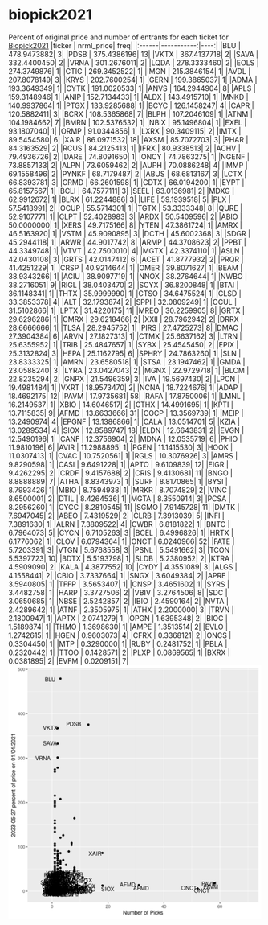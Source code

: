 # biopick2021
Percent of original price and number of entrants for each ticket for [Biopick2021](https://twitter.com/hashtag/Biopick2021)
|ticker |  nrml_price| freq|
|:------|-----------:|----:|
|BLU    | 478.9473882|    3|
|PDSB   | 375.4386196|   13|
|VKTX   | 367.4137718|    2|
|SAVA   | 332.4400450|    2|
|VRNA   | 301.2676011|    2|
|LQDA   | 278.3333460|    2|
|EOLS   | 274.3749876|    1|
|CTIC   | 269.3452522|    1|
|IMGN   | 215.3846154|    1|
|AVDL   | 207.8078149|    3|
|KRYS   | 202.7600254|    1|
|GERN   | 199.3865037|    1|
|ADMA   | 193.3649349|    1|
|CYTK   | 191.0020533|    1|
|ANVS   | 164.2944904|    8|
|APLS   | 159.3148946|    1|
|ANIP   | 152.7134433|    1|
|ALDX   | 143.4915710|    1|
|MNKD   | 140.9937864|    1|
|PTGX   | 133.9285688|    1|
|BCYC   | 126.1458247|    4|
|CAPR   | 120.5882411|    3|
|BCRX   | 108.5365868|    7|
|BLPH   | 107.2046109|    1|
|ATNM   | 104.1984662|    7|
|BMRN   | 102.5376532|    1|
|NBIX   |  95.1496804|    1|
|EXEL   |  93.1807040|    1|
|ORMP   |  91.0344856|    1|
|LXRX   |  90.3409115|    2|
|IMTX   |  89.5454580|    6|
|XAIR   |  86.0971532|   18|
|AXSM   |  85.7072703|    3|
|PHAR   |  84.3163529|    2|
|RCUS   |  84.2125413|    1|
|IFRX   |  80.9338513|    2|
|ACHV   |  79.4936726|    2|
|DARE   |  74.8091650|    1|
|ONCY   |  74.7863275|    1|
|NGENF  |  73.8857133|    2|
|ALPN   |  73.6059462|    2|
|AUPH   |  70.0886248|    4|
|IMMP   |  69.1558496|    2|
|PYNKF  |  68.7179487|    2|
|ABUS   |  68.6813167|    3|
|LCTX   |  66.8393781|    3|
|CRMD   |  66.2601598|    1|
|CDTX   |  66.0194200|    1|
|EYPT   |  65.8157567|    1|
|BCLI   |  64.7577111|    3|
|SEEL   |  63.0136981|    2|
|MDXG   |  62.9912672|    1|
|BLRX   |  61.2244886|    3|
|LIFE   |  59.1939518|    5|
|PLX    |  57.5418991|    2|
|OCUP   |  55.5714301|    1|
|TGTX   |  53.3333348|    8|
|QURE   |  52.9107771|    1|
|CLPT   |  52.4028983|    3|
|ARDX   |  50.5409596|    2|
|ABIO   |  50.0000000|    1|
|XERS   |  49.7175166|    8|
|YTEN   |  47.3861724|    1|
|AMRX   |  46.5163920|    1|
|VSTM   |  45.9090895|    3|
|DCTH   |  45.6002368|    3|
|SDGR   |  45.2944118|    1|
|ARWR   |  44.9017742|    8|
|ARMP   |  44.3708623|    2|
|PPBT   |  44.3349748|    1|
|VTVT   |  42.7500010|    4|
|MGTX   |  42.3374110|    1|
|ASLN   |  42.0430108|    3|
|GRTS   |  42.0147412|    6|
|ACET   |  41.8777932|    2|
|PRQR   |  41.4251229|    1|
|CRSP   |  40.9214644|    1|
|OMER   |  39.8071627|    1|
|BEAM   |  38.9343266|    1|
|ACIU   |  38.9097719|    1|
|NNOX   |  38.2764644|    1|
|NWBO   |  38.2716051|    9|
|RIGL   |  38.0403470|    2|
|SCYX   |  36.8200848|    1|
|BTAI   |  36.1148341|    1|
|THTX   |  35.9999990|    1|
|CTSO   |  34.6475524|    1|
|CLSD   |  33.3853378|    4|
|ALT    |  32.1793874|    2|
|SPPI   |  32.0809249|    1|
|OCUL   |  31.5102866|    1|
|LPTX   |  31.4220175|   11|
|MREO   |  30.2259905|    8|
|GRTX   |  29.6296286|    1|
|CMRX   |  29.6218466|    2|
|XXII   |  28.7962942|    2|
|DRRX   |  28.6666666|    1|
|TLSA   |  28.2945752|    1|
|PIRS   |  27.4725273|    8|
|DMAC   |  27.3904384|    6|
|ARVN   |  27.1827313|    1|
|CTMX   |  25.6637162|    3|
|LTRN   |  25.6355952|    1|
|TRIB   |  25.4847657|    1|
|SYBX   |  25.4545450|    2|
|EPIX   |  25.3132824|    3|
|HEPA   |  25.1162795|    6|
|SPHRY  |  24.7863260|    1|
|SLN    |  23.8333325|    1|
|AMRN   |  23.6580518|    1|
|STSA   |  23.1947462|    1|
|GMDA   |  23.0588240|    3|
|LYRA   |  23.0427043|    2|
|MGNX   |  22.9729718|    1|
|BLCM   |  22.8235294|    2|
|GNPX   |  21.5496359|    3|
|IVA    |  19.5697430|    2|
|LPCN   |  19.4981484|    1|
|VXRT   |  18.9573470|    2|
|NCNA   |  18.7224676|    1|
|ADAP   |  18.4692175|   12|
|PAVM   |  17.9735681|   58|
|RAFA   |  17.8750006|    1|
|LMNL   |  16.2149537|    1|
|XBIO   |  14.6046517|    2|
|GTHX   |  14.4991695|    1|
|KPTI   |  13.7115835|    9|
|AFMD   |  13.6633666|   31|
|COCP   |  13.3569739|    1|
|MEIP   |  13.2490974|    4|
|EPGNF  |  13.1386866|    1|
|CALA   |  13.0514701|    5|
|KZIA   |  13.0289534|    4|
|SIOX   |  12.8589747|   18|
|ELDN   |  12.6643831|    2|
|EVGN   |  12.5490196|    1|
|CANF   |  12.3756904|    2|
|MDNA   |  12.0535719|    6|
|PHIO   |  11.9810196|    6|
|AVIR   |  11.2988895|    1|
|PGEN   |  11.1415530|    3|
|HOOK   |  11.0307413|    1|
|CVAC   |  10.7520561|    1|
|RGLS   |  10.3076926|    3|
|AMRS   |   9.8290598|    1|
|CASI   |   9.6491228|    1|
|APTO   |   9.6109839|   12|
|EIGR   |   9.4262295|    2|
|CRDF   |   9.4157688|    2|
|CRIS   |   9.4130681|   11|
|BNGO   |   8.8888889|    7|
|ATHA   |   8.8343973|    1|
|SURF   |   8.8170865|    1|
|BYSI   |   8.7993426|    1|
|MBIO   |   8.7594938|    1|
|MRKR   |   8.7074829|    2|
|VINC   |   8.6500001|    2|
|DTIL   |   8.4264536|    1|
|MGTA   |   8.3550914|    3|
|PCSA   |   8.2956260|    1|
|CYCC   |   8.2810545|   11|
|SGMO   |   7.9145728|   11|
|DMTK   |   7.6947045|    2|
|ABEO   |   7.4319529|    2|
|CLRB   |   7.3913039|    5|
|INFI   |   7.3891630|    1|
|ALRN   |   7.3809522|    4|
|CWBR   |   6.8181822|    1|
|BNTC   |   6.7964073|    5|
|CYCN   |   6.7105263|    3|
|BCEL   |   6.4996826|    1|
|HRTX   |   6.1776062|    1|
|CLOV   |   6.0794364|    1|
|ONCT   |   6.0240966|   52|
|FATE   |   5.7203391|    3|
|VTGN   |   5.6768558|    3|
|PSNL   |   5.5491662|    3|
|TCON   |   5.5397723|   10|
|BDTX   |   5.5193798|    1|
|SLDB   |   5.2380952|    2|
|KTRA   |   4.5909090|    2|
|KALA   |   4.3877552|   10|
|CYDY   |   4.3551089|    3|
|ALGS   |   4.1558441|    2|
|CBIO   |   3.7337664|    1|
|SNGX   |   3.6049384|    2|
|APRE   |   3.5940805|    1|
|TFFP   |   3.5653407|    1|
|CNSP   |   3.4651602|    1|
|SYRS   |   3.4482758|    1|
|HARP   |   3.3727506|    2|
|VBIV   |   3.2764506|    8|
|SDC    |   3.0650685|    1|
|NBSE   |   2.5242857|    2|
|IBIO   |   2.4590164|    2|
|NVTA   |   2.4289642|    1|
|ATNF   |   2.3505975|    1|
|ATHX   |   2.2000000|    3|
|TRVN   |   2.1800947|    1|
|APTX   |   2.0741279|    1|
|OPGN   |   1.6395348|    2|
|BIOC   |   1.5189874|    1|
|THMO   |   1.3698630|    1|
|AMPE   |   1.3513514|    2|
|EVLO   |   1.2742615|    1|
|HGEN   |   0.9603073|    4|
|CFRX   |   0.3368121|    2|
|ONCS   |   0.3304450|    1|
|MTP    |   0.3290000|    1|
|RUBY   |   0.2481752|    1|
|PBLA   |   0.2320442|    1|
|TTOO   |   0.1428571|    2|
|PLXP   |   0.0869565|    1|
|BXRX   |   0.0381895|    2|
|EVFM   |   0.0209151|    7|
![retvspicks](biopicks.png?raw=true)
